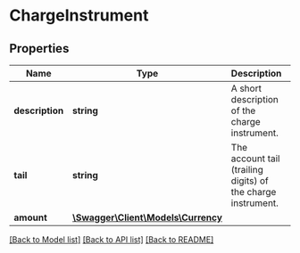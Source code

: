 # ChargeInstrument

## Properties

Name | Type | Description | Notes
------------ | ------------- | ------------- | -------------
**description** | **string** | A short description of the charge instrument. | [optional]
**tail** | **string** | The account tail (trailing digits) of the charge instrument. | [optional]
**amount** | [**\Swagger\Client\Models\Currency**](Currency.md) |  | [optional]

[[Back to Model list]](../../README.md#documentation-for-models) [[Back to API list]](../../README.md#documentation-for-api-endpoints) [[Back to README]](../../README.md)

